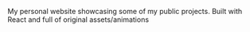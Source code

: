 My personal website showcasing some of my public projects. Built with React and full of original assets/animations